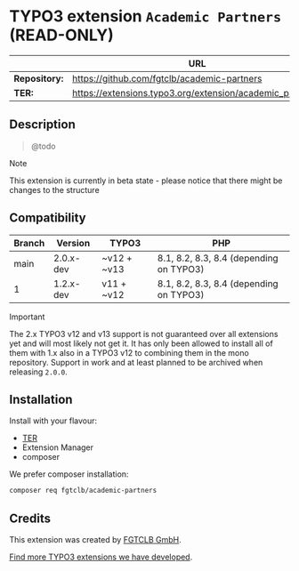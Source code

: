 # TYPO3 extension `Academic Partners` (READ-ONLY)

|                  | URL                                                           |
|------------------|---------------------------------------------------------------|
| **Repository:**  | https://github.com/fgtclb/academic-partners                   |
| **TER:**         | https://extensions.typo3.org/extension/academic_partners/     |


## Description

> @todo

> [!NOTE]
> This extension is currently in beta state - please notice that there might be changes to the structure

## Compatibility

| Branch | Version   | TYPO3       | PHP                                     |
|--------|-----------|-------------|-----------------------------------------|
| main   | 2.0.x-dev | ~v12 + ~v13 | 8.1, 8.2, 8.3, 8.4 (depending on TYPO3) |
| 1      | 1.2.x-dev | v11 + ~v12  | 8.1, 8.2, 8.3, 8.4 (depending on TYPO3) |

> [!IMPORTANT]
> The 2.x TYPO3 v12 and v13 support is not guaranteed over all extensions
> yet and will most likely not get it. It has only been allowed to install
> all of them with 1.x also in a TYPO3 v12 to combining them in the mono
> repository.
> Support in work and at least planned to be archived when releasing `2.0.0`.

## Installation

Install with your flavour:

* [TER](https://extensions.typo3.org/extension/academic_partners/)
* Extension Manager
* composer

We prefer composer installation:

```bash
composer req fgtclb/academic-partners
```

## Credits

This extension was created by [FGTCLB GmbH](https://www.fgtclb.com/).

[Find more TYPO3 extensions we have developed](https://github.com/fgtclb/).
